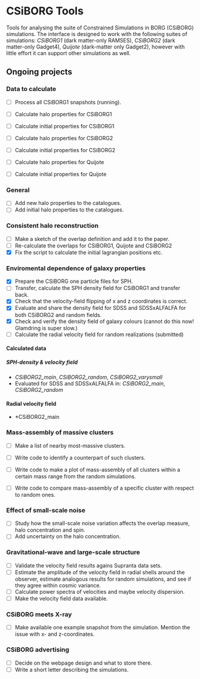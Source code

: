 # CSiBORG Tools

Tools for analysing the suite of Constrained Simulations in BORG (CSiBORG) simulations. The interface is designed to work with the following suites of simulations: *CSiBORG1* (dark matter-only RAMSES), *CSiBORG2* (dark matter-only Gadget4), *Quijote* (dark-matter only Gadget2), however with little effort it can support other simulations as well.

## Ongoing projects

### Data to calculate
- [ ] Process all CSiBORG1 snapshots (running).
- [ ] Calculate halo properties for CSiBORG1
- [ ] Calculate initial properties for CSiBORG1
- [ ] Calculate halo properties for CSiBORG2
- [ ] Calculate initial properties for CSiBORG2
- [ ] Calculate halo properties for Quijote
- [ ] Calculate initial properties for Quijote


### General
- [ ] Add new halo properties to the catalogues.
- [ ] Add initial halo properties to the catalogues.

### Consistent halo reconstruction
- [ ] Make a sketch of the overlap definition and add it to the paper.
- [ ] Re-calculate the overlaps for CSiBORG1, Quijote and CSiBORG2
- [x] Fix the script to calculate the initial lagrangian positions etc.

### Enviromental dependence of galaxy properties
- [x] Prepare the CSiBORG one particle files for SPH.
- [ ] Transfer, calculate the SPH density field for CSiBORG1 and transfer back.
- [x] Check that the velocity-field flipping of x and z coordinates is correct.
- [x] Evaluate and share the density field for SDSS and SDSSxALFALFA for both CSiBORG2 and random fields.
- [x] Check and verify the density field of galaxy colours (cannot do this now! Glamdring is super slow.)
- [ ] Calculate the radial velocity field for random realizations (submitted)

#### Calculated data
##### SPH-density & velocity field
- *CSiBORG2_main*, *CSiBORG2_random*, *CSiBORG2_varysmall*
- Evaluated for SDSS and SDSSxALFALFA in: *CSiBORG2_main*, *CSiBORG2_random*

#### Radial velocity field
- *CSiBORG2_main


### Mass-assembly of massive clusters
- [ ] Make a list of nearby most-massive clusters.
- [ ] Write code to identify a counterpart of such clusters.
- [ ] Write code to make a plot of mass-assembly of all clusters within a certain mass range from the random simulations.
- [ ] Write code to compare mass-assembly of a specific cluster with respect to random ones.


### Effect of small-scale noise
- [ ] Study how the small-scale noise variation affects the overlap measure, halo concentration and spin.
- [ ] Add uncertainty on the halo concentration.

### Gravitational-wave and large-scale structure
- [ ] Validate the velocity field results agains Supranta data sets.
- [ ] Estimate the amplitude of the velocity field in radial shells around the observer, estimate analogous results for random simulations, and see if they agree within cosmic variance.
- [ ] Calculate power spectra of velocities and maybe velocity dispersion.
- [ ] Make the velocity field data available.

### CSiBORG meets X-ray
- [ ] Make available one example snapshot from the simulation. Mention the issue with x- and z-coordinates.

### CSiBORG advertising
- [ ] Decide on the webpage design and what to store there.
- [ ] Write a short letter describing the simulations.
